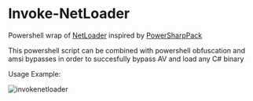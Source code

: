 # Invoke-NetLoader
Powershell wrap of [NetLoader](https://github.com/Flangvik/NetLoader/tree/master) inspired by [PowerSharpPack](https://github.com/S3cur3Th1sSh1t/PowerSharpPack/tree/master)

This powershell script can be combined with powershell obfuscation and amsi bypasses in order to succesfully bypass AV and load any C# binary

Usage Example:

![invokenetloader](https://github.com/raskolnikov90/Invoke-NetLoader/assets/44821234/cdfaed25-b52e-4222-a1ce-3f38b9554332)
